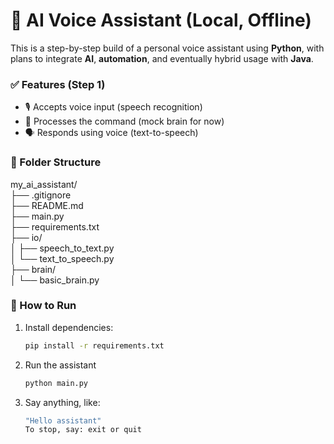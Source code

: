 # 🤖 AI Voice Assistant (Local, Offline)

This is a step-by-step build of a personal voice assistant using **Python**, with plans to integrate **AI**, **automation**, and eventually hybrid usage with **Java**.

### ✅ Features (Step 1)
- 🎙️ Accepts voice input (speech recognition)
- 🧠 Processes the command (mock brain for now)
- 🗣️ Responds using voice (text-to-speech)

### 📁 Folder Structure
my_ai_assistant/<br/>
├── .gitignore<br/>
├── README.md<br/>
├── main.py<br/>
├── requirements.txt<br/>
├── io/<br/>
│ ├── speech_to_text.py<br/>
│ └── text_to_speech.py<br/>
├── brain/<br/>
│ └── basic_brain.py<br/>


### 🔧 How to Run

1. Install dependencies:

    ```bash
    pip install -r requirements.txt
2. Run the assistant
    ```bash
    python main.py
3. Say anything, like:
    ```bash
    "Hello assistant"
    To stop, say: exit or quit